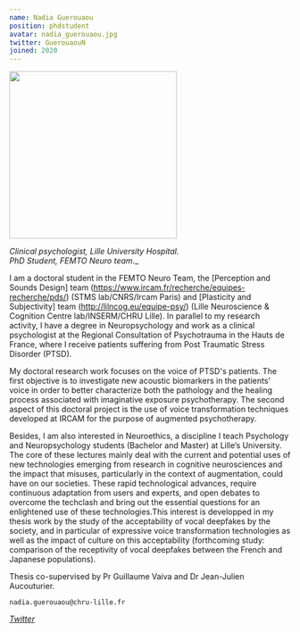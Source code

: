 ```yaml
---
name: Nadia Guerouaou
position: phdstudent
avatar: nadia_guerouaou.jpg
twitter: GuerouaouN
joined: 2020
---
```


<img width="300" src="{{site.baseurl}}/images/people/{{page.avatar}}" data-action="zoom">

_Clinical psychologist, Lille University Hospital._<br>
_PhD Student, FEMTO Neuro team_._<br>

I am a doctoral student in the FEMTO Neuro Team, the [Perception and Sounds Design] team (https://www.ircam.fr/recherche/equipes-recherche/pds/) (STMS lab/CNRS/Ircam Paris) and [Plasticity and Subjectivity] team (http://lilncog.eu/equipe-psy/) (Lille Neuroscience & Cognition Centre lab/INSERM/CHRU Lille). In parallel to my research activity, I have a degree in Neuropsychology and work as a clinical psychologist at the Regional Consultation of Psychotrauma in the Hauts de France, where I receive patients suffering from Post Traumatic Stress Disorder (PTSD).

My doctoral research work focuses on the voice of PTSD's patients. The first objective is to investigate new acoustic biomarkers in the patients' voice in order to better characterize both the pathology and the healing process associated with imaginative exposure psychotherapy. The second aspect of this doctoral project is the use of voice transformation techniques developed at IRCAM for the purpose of augmented psychotherapy. 

Besides, I am also interested in Neuroethics, a discipline I teach Psychology and Neuropsychology students (Bachelor and Master) at Lille’s University. The core of these lectures mainly deal with the current and potential uses of new technologies emerging from research in cognitive neurosciences and the impact that misuses, particularly in the context of augmentation, could have on our societies. These rapid technological advances, require continuous adaptation from users and experts, and open debates to overcome the techclash and bring out the essential questions for an enlightened use of these technologies.This interest is developped in my thesis work by the study of the acceptability of vocal deepfakes by the society, and in particular of expressive voice transformation technologies as well as the impact of culture on this acceptability (forthcoming study: comparison of the receptivity of vocal deepfakes between the French and Japanese populations).

Thesis co-supervised by Pr Guillaume Vaiva and Dr Jean-Julien Aucouturier. <br> 

<i class="fa fa-envelope-o"></i> `nadia.guerouaou@chru-lille.fr` <br>
<!-- <i class="fa fa-bar-chart-o" /> [Google Scholar](https://scholar.google.com/citations?user=jnST06UAAAAJ) <br> -->
<i class="fa fa-twitter" /> [Twitter](https://twitter.com/{{page.twitter}}) <br>


